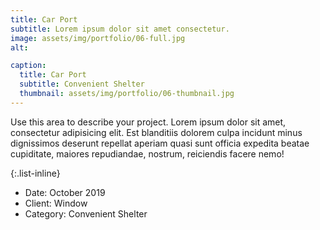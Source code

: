 ```yaml
---
title: Car Port
subtitle: Lorem ipsum dolor sit amet consectetur.
image: assets/img/portfolio/06-full.jpg
alt: 

caption:
  title: Car Port
  subtitle: Convenient Shelter
  thumbnail: assets/img/portfolio/06-thumbnail.jpg
---
```

Use this area to describe your project. Lorem ipsum dolor sit amet, consectetur adipisicing elit. Est blanditiis dolorem culpa incidunt minus dignissimos deserunt repellat aperiam quasi sunt officia expedita beatae cupiditate, maiores repudiandae, nostrum, reiciendis facere nemo!

{:.list-inline}

- Date: October 2019
- Client: Window
- Category: Convenient Shelter
